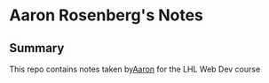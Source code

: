 # Aaron Rosenberg's Notes
## Summary
This repo contains notes taken by[Aaron](https://github.com/aaronrbg) for the LHL Web Dev course
